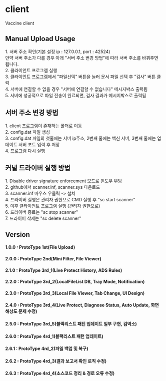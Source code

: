# client
Vaccine client

<h2>Manual Upload Usage</h2>
1. 서버 주소 확인(기본 설정 ip : 127.0.0.1, port : 42524)<br>
	만약 서버 주소가 다를 경우 아래 "서버 주소 변경 방법"에 따라 서버 주소를 바꿔주면 됩니다.<br>
2. 클라이언트 프로그램 실행<br>
3. 클라이언트 프로그램에서 "파일선택" 버튼을 눌러 문서 파일 선택 후 "검사" 버튼 클릭<br>
4. 서버에 연결할 수 없을 경우 "서버에 연결할 수 없습니다" 메시지박스 출력됨<br>
5. 서버에 성공적으로 파일 전송이 완료되면, 검사 결과가 메시지박스로 출력됨<br>

<h2>서버 주소 변경 방법</h2>
1. client 프로그램이 존재하는 폴더로 이동<br>
2. config.dat 파일 생성<br>
3. config.dat 파일의 첫줄에는 서버 ip주소, 2번째 줄에는 백신 서버, 3번째 줄에는 업데이트 서버 포트 입력 후 저장<br>
4. 프로그램 다시 실행<br>

<h2>커널 드라이버 실행 방법</h2>
1. Disable driver signature enforcement 모드로 윈도우 부팅<br>
2. github에서 scanner.inf, scanner.sys 다운로드<br>
3. scanner.inf 마우스 우클릭 -> 설치<br>
4. 드라이버 실행은 관리자 권한으로 CMD 실행 후 "sc start scanner"<br>
5. 이후 클라이언트 프로그램 실행 (관리자 권한으로)<br>
6. 드라이버 종료는 "sc stop scanner"<br>
7. 드라이버 삭제는 "sc delete scanner"<br>

<h2>Version</h2>
<h4>1.0.0 : ProtoType 1st(File Upload)</h4>
<h4>2.0.0 : ProtoType 2nd(Mini Filter, File Viewer)</h4>
<h4>2.1.0 : ProtoType 3rd_1(Live Protect History, ADS Rules)</h4>
<h4>2.2.0 : ProtoType 3rd_2(LocalFileList DB, Tray Mode, Notification)</h4>
<h4>2.3.0 : ProtoType 3rd_3(Local File Viewer, Tab Change, UI Design)</h4>
<h4>2.4.0 : ProtoType 3rd_4(Live Protect, Diagnose Status, Auto Update, 화면 해상도 문제 수정)</h4>
<h4>2.5.0 : ProtoType 3rd_5(블랙리스트 패턴 업데이트 일부 구현, 검역소)</h4>
<h4>2.6.0 : ProtoType 4rd_1(블랙리스트 패턴 업데이트)</h4>
<h4>2.6.1 : ProtoType 4rd_2(파일 백업 및 복구)</h4>
<h4>2.6.2 : ProtoType 4rd_3(결과 보고서 확인 로직 수정)</h4>
<h4>2.6.3 : ProtoType 4rd_4(소스코드 정리 & 경로 오류 수정)</h4>